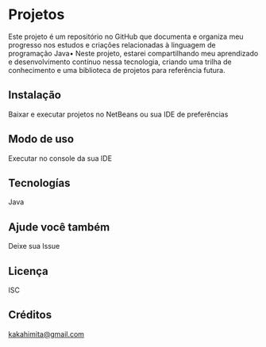 
# Projetos

Este projeto é um repositório no GitHub que documenta e organiza meu progresso nos estudos e criações relacionadas à linguagem de programação Java• Neste projeto, estarei compartilhando meu aprendizado e desenvolvimento contínuo nessa tecnologia, criando uma trilha de conhecimento e uma biblioteca de projetos para referência futura.



## Instalação
Baixar e executar projetos no NetBeans ou sua IDE de preferências

## Modo de uso
Executar no console da sua IDE

## Tecnologías
Java

## Ajude você também
Deixe sua Issue

## Licença
ISC

## Créditos
kakahimita@gmail.com

